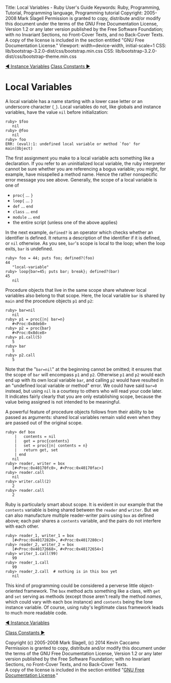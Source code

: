 Title: Local Variables - Ruby User's Guide
Keywords: Ruby, Programming, Tutorial, Programming language, Programming tutorial
Copyright: 2005-2008 Mark Slagell
           Permission is granted to copy, distribute and/or modify this document under the terms of the GNU Free Documentation License, Version 1.2 or any later version published by the Free Software Foundation; with no Invariant Sections, no Front-Cover Texts, and no Back-Cover Texts.
           A copy of the license is included in the section entitled "GNU Free Documentation License."
Viewport: width=device-width, initial-scale=1
CSS: lib/bootstrap-3.2.0-dist/css/bootstrap.min.css
CSS: lib/bootstrap-3.2.0-dist/css/bootstrap-theme.min.css

<div class="container">
<!-- Previous page -->
<a href="instancevars.html" class="btn btn-default">&#9668; Instance Variables</a>
<!-- Next page -->
<a href="constants.html" class="btn btn-default">Class Constants &#9658;</a>

Local Variables
===============

A local variable has a name starting with a lower case letter or an
underscore character (`_`).  Local variables do
not, like globals and instance variables, have the value
`nil` before initialization:

    ruby> $foo
       nil
    ruby> @foo
       nil
    ruby> foo
    ERR: (eval):1: undefined local variable or method `foo' for main(Object)

The first assignment you make to a local variable acts something like
a declaration.  If you refer to an uninitialized local variable, the
ruby interpreter cannot be sure whether you are referencing a bogus
variable; you might, for example, have misspelled a method name. Hence the
rather nonspecific error message you see above.
Generally, the scope of a local variable is one of

- `proc{` ... `}`
- `loop{` ... `}`
- `def` ... `end`
- `class` ... `end`
- `module` ... `end`
- the entire script (unless one of the above applies)

In the next example, `defined?` is an operator which checks
whether an identifier is defined.  It returns a description of the
identifier if it is defined, or `nil` otherwise.  As you see,
`bar`'s scope is local to the loop; when the loop exits, `bar`
is undefined.

    ruby> foo = 44; puts foo; defined?(foo)
    44
       "local-variable"
    ruby> loop{bar=45; puts bar; break}; defined?(bar)
    45
       nil

Procedure objects that live in the same scope share whatever local
variables also belong to that scope.  Here, the local variable
`bar` is shared by `main` and the procedure objects
`p1` and `p2`:

    ruby> bar=nil
       nil
    ruby> p1 = proc{|n| bar=n}
       #<Proc:0x8deb0>
    ruby> p2 = proc{bar}
       #<Proc:0x8dce8>
    ruby> p1.call(5)
       5
    ruby> bar
       5
    ruby> p2.call
       5

Note that the "`bar=nil`" at the beginning cannot be omitted; it
ensures that the scope of `bar` will encompass `p1` and
`p2`.  Otherwise `p1` and `p2` would each end up with its
own local variable `bar`, and calling `p2` would have resulted
in an "undefined local variable or method" error.  We could have said
`bar=0` instead, but using `nil` is a courtesy to others who
will read your code later. It indicates fairly clearly that you are
only establishing scope, because the value being assigned is not
intended to be meaningful.

A powerful feature of procedure objects follows from their ability
to be passed as arguments: shared local variables remain valid even
when they are passed out of the original scope.

    ruby> def box
        |   contents = nil
        |   get = proc{contents}
        |   set = proc{|n| contents = n}
        |   return get, set
        | end
       nil
    ruby> reader, writer = box
       [#<Proc:0x40170fc0>, #<Proc:0x40170fac>]
    ruby> reader.call
       nil
    ruby> writer.call(2)
       2
    ruby> reader.call
       2

Ruby is particularly smart about scope.  It is evident in our
example that the `contents` variable is being shared between the
`reader` and `writer`.  But we can also manufacture
multiple reader-writer pairs using `box` as defined above; each
pair shares a `contents` variable, and the pairs do not interfere
with each other.

    ruby> reader_1, writer_1 = box
       [#<Proc:0x40172820>, #<Proc:0x4017280c>]
    ruby> reader_2, writer_2 = box
       [#<Proc:0x40172668>, #<Proc:0x40172654>]
    ruby> writer_1.call(99)
       99
    ruby> reader_1.call
       99
    ruby> reader_2.call  # nothing is in this box yet
       nil

This kind of programming could be considered a perverse little
object-oriented framework.  The `box` method acts something like a
class, with `get` and `set` serving as methods (except those
aren't really the method *names*, which could vary with each box
instance) and `contents` being the lone instance variable.  Of
course, using ruby's legitimate class framework leads to much more
readable code.

<!-- Previous page -->
<a href="instancevars.html" class="btn btn-default">&#9668; Instance Variables</a>
<!-- Next page -->
<a href="constants.html" class="btn btn-default">Class Constants &#9658;</a>

Copyright (c) 2005-2008 Mark Slagell, (c) 2014 Kevin Caccamo  
Permission is granted to copy, distribute and/or modify this document under the terms of the GNU Free Documentation License, Version 1.2 or any later version published by the Free Software Foundation; with no Invariant Sections, no Front-Cover Texts, and no Back-Cover Texts.  
A copy of the license is included in the section entitled "[GNU Free Documentation License](license.html)."

</div>
<script src="lib/jquery-1.11.1.min.js"></script>
<script src="lib/bootstrap-3.2.0-dist/js/bootstrap.min.js"></script>
<script src="kbdnav.js"></script>
